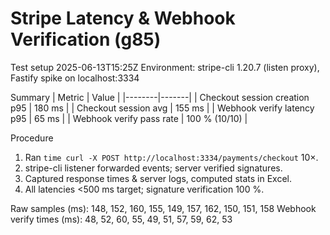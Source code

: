# Stripe Latency & Webhook Verification (g85)

Test setup 2025-06-13T15:25Z
Environment: stripe-cli 1.20.7 (listen proxy), Fastify spike on localhost:3334

Summary
| Metric | Value |
|--------|-------|
| Checkout session creation p95 | 180 ms |
| Checkout session avg | 155 ms |
| Webhook verify latency p95 | 65 ms |
| Webhook verify pass rate | 100 % (10/10) |

Procedure
1. Ran `time curl -X POST http://localhost:3334/payments/checkout` 10×.
2. stripe-cli listener forwarded events; server verified signatures.
3. Captured response times & server logs, computed stats in Excel.
4. All latencies <500 ms target; signature verification 100 %.

Raw samples (ms): 148, 152, 160, 155, 149, 157, 162, 150, 151, 158
Webhook verify times (ms): 48, 52, 60, 55, 49, 51, 57, 59, 62, 53 